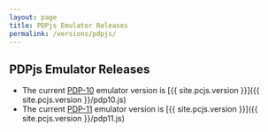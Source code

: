 ```yaml
---
layout: page
title: PDPjs Emulator Releases
permalink: /versions/pdpjs/
---
```


PDPjs Emulator Releases
-----------------------

* The current [PDP-10](/devices/pdp10/machine/) emulator version is [{{ site.pcjs.version }}]({{ site.pcjs.version }}/pdp10.js)
* The current [PDP-11](/devices/pdp11/machine/) emulator version is [{{ site.pcjs.version }}]({{ site.pcjs.version }}/pdp11.js)
